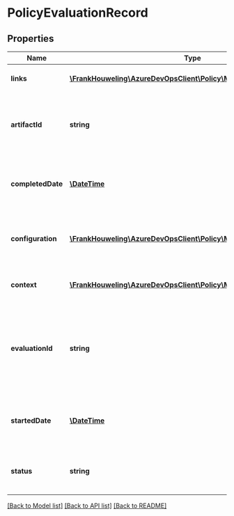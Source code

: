 # PolicyEvaluationRecord

## Properties
Name | Type | Description | Notes
------------ | ------------- | ------------- | -------------
**links** | [**\FrankHouweling\AzureDevOpsClient\Policy\Model\ReferenceLinks**](ReferenceLinks.md) | Links to other related objects | [optional] 
**artifactId** | **string** | A string which uniquely identifies the target of a policy evaluation. | [optional] 
**completedDate** | [**\DateTime**](\DateTime.md) | Time when this policy finished evaluating on this pull request. | [optional] 
**configuration** | [**\FrankHouweling\AzureDevOpsClient\Policy\Model\PolicyConfiguration**](PolicyConfiguration.md) | Contains all configuration data for the policy which is being evaluated. | [optional] 
**context** | [**\FrankHouweling\AzureDevOpsClient\Policy\Model\JObject**](JObject.md) | Internal context data of this policy evaluation. | [optional] 
**evaluationId** | **string** | Guid which uniquely identifies this evaluation record (one policy running on one pull request). | [optional] 
**startedDate** | [**\DateTime**](\DateTime.md) | Time when this policy was first evaluated on this pull request. | [optional] 
**status** | **string** | Status of the policy (Running, Approved, Failed, etc.) | [optional] 

[[Back to Model list]](../README.md#documentation-for-models) [[Back to API list]](../README.md#documentation-for-api-endpoints) [[Back to README]](../README.md)


